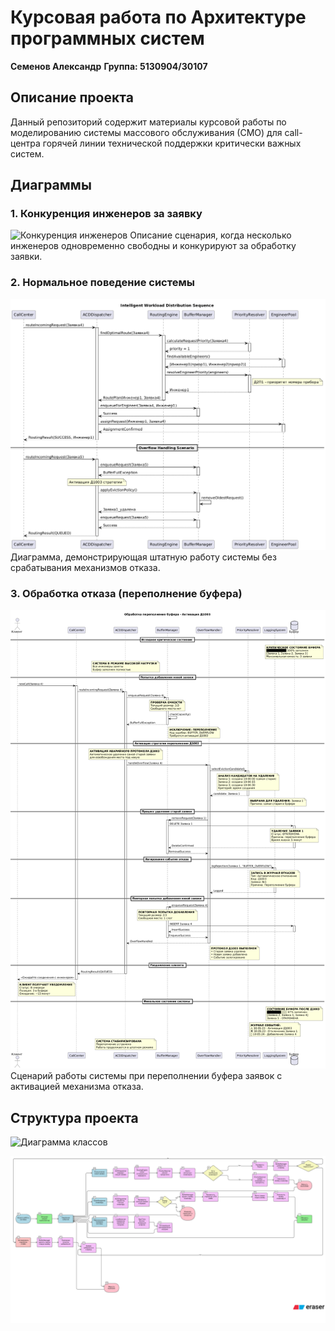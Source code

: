 # Курсовая работа по Архитектуре программных систем

**Семенов Александр**
**Группа: 5130904/30107**

## Описание проекта
Данный репозиторий содержит материалы курсовой работы по моделированию системы массового обслуживания (СМО) для call-центра горячей линии технической поддержки критически важных систем.

## Диаграммы

### 1. Конкуренция инженеров за заявку
![Конкуренция инженеров](images/Диаграмма%конкуренции%(два%инженера%конкурируют%за%заявку).png)
Описание сценария, когда несколько инженеров одновременно свободны и конкурируют за обработку заявки.

### 2. Нормальное поведение системы  
![Нормальное поведение](images/Диаграмма%20нормального%20поведения.png)
Диаграмма, демонстрирующая штатную работу системы без срабатывания механизмов отказа.

### 3. Обработка отказа (переполнение буфера)
![Обработка отказа](images/Диаграмма%20отказа%20(переполнение%20буфера).png)
Сценарий работы системы при переполнении буфера заявок с активацией механизма отказа.

## Структура проекта
![Диаграмма классов](images/Диаграмма%классов.png)

![Flowchart](images/flowchart.png)
